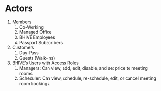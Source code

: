 # Actors

1. Members
	1. Co-Working
	2. Managed Office
	3. BHIVE Employees
	4. Passport Subscribers
2. Customers
	1. Day-Pass
	2. Guests (Walk-ins)
3. BHIVE’s Users with Access Roles
	1. Managers: Can view, add, edit, disable, and set price to
meeting rooms.
	2. Scheduler: Can view, schedule, re-schedule, edit, or cancel
meeting room bookings.
